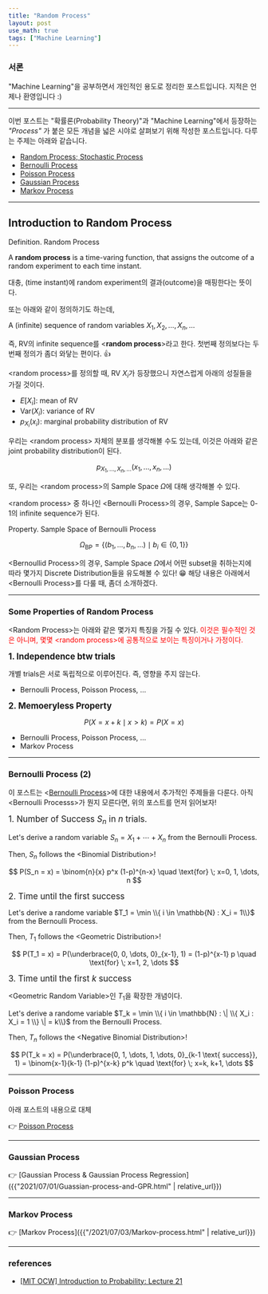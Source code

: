 ```yaml
---
title: "Random Process"
layout: post
use_math: true
tags: ["Machine Learning"]
---
```


### 서론

"Machine Learning"을 공부하면서 개인적인 용도로 정리한 포스트입니다. 지적은 언제나 환영입니다 :)

<hr/>

이번 포스트는 "확률론(Probability Theory)"과 "Machine Learning"에서 등장하는 *"Process"* 가 붙은 모든 개념을 넓은 시야로 살펴보기 위해 작성한 포스트입니다. 다루는 주제는 아래와 같습니다.

- [Random Process; Stochastic Process](#introduction-to-random-process)
- [Bernoulli Process](#bernoulli-process-2)
- [Poisson Process](#poisson-process)
- [Gaussian Process](#gaussian-process)
- [Markov Process](#markov-process)

<hr/>

## Introduction to Random Process

<div class="definition" markdown="1">

<span class="statement-title">Definition.</span> Random Process<br>

A **random process** is a time-varing function, that assigns the outcome of a random experiment to each time instant.

</div>

대충, (time instant)에 random experiment의 결과(outcome)을 매핑한다는 뜻이다.

또는 아래와 같이 정의하기도 하는데,

<div class="definition" markdown="1">

A (infinite) sequence of random variables $X_1, X_2, \dots, X_n, \dots$

</div>

즉, RV의 infinite sequence를 \<**random process**\>라고 한다. 첫번째 정의보다는 두번째 정의가 좀더 와닿는 편이다. 👍

\<random process\>를 정의할 때, RV $X_i$가 등장했으니 자연스럽게 아래의 성질들을 가질 것이다.

- $E[X_i]$: mean of RV
- $\text{Var}(X_i)$: variance of RV
- $p_{X_i} (x_i)$: marginal probability distribution of RV

우리는 \<random process\> 자체의 분포를 생각해볼 수도 있는데, 이것은 아래와 같은 joint probability distribution이 된다.

$$
p_{X_1, \dots, X_n, \dots} (x_1, \dots, x_n, \dots)
$$

또, 우리는 \<random process\>의 Sample Space $\Omega$에 대해 생각해볼 수 있다.

\<random process\> 중 하나인 \<Bernoulli Process\>의 경우, Sample Sapce는 0-1의 infinite sequence가 된다.

<div class="theorem" markdown="1">

<span class="statement-title">Property.</span> Sample Space of Bernoulli Process<br>

$$
\Omega_{\text{BP}} 
= \left\{ 
  (b_1, \dots, b_n, \dots ) \mid b_i \in \{ 0, 1 \}
  \right\}
$$

</div>

\<Bernoullid Process\>의 경우, Sample Space $\Omega$에서 어떤 subset을 취하는지에 따라 몇가지 Discrete Distribution들을 유도해볼 수 있다! 😁 해당 내용은 아래에서 \<Bernoulli Process\>를 다룰 때, 좀더 소개하겠다.

<hr/>

### Some Properties of Random Process

\<Random Process\>는 아래와 같은 몇가지 특징을 가질 수 있다. <span style="color: red">이것은 필수적인 것은 아니며, 몇몇 \<random process\>에 공통적으로 보이는 특징이거나 가정이다.</span>

<big>**1. Independence btw trials**</big>

개별 trials은 서로 독립적으로 이루어진다. 즉, 영향을 주지 않는다.

- Bernoulli Process, Poisson Process, ...

<big>**2. Memoeryless Property**</big>

$$
P(X = x + k \mid x > k) = P(X = x)
$$

- Bernoulli Process, Poisson Process, ...
- Markov Process

<hr/>

### Bernoulli Process (2)

이 포스트는 \<[Bernoulli Process](https://bluehorn07.github.io/mathematics/2021/03/25/poisson-distribution.html#bernoulli-process)\>에 대한 내용에서 추가적인 주제들을 다룬다. 아직 \<Bernoulli Processs\>가 뭔지 모른다면, 위의 포스트를 먼저 읽어보자!

<div class="theorem" markdown="1">

<big>1. Number of Success $S_n$ in $n$ trials.</big>

Let's derive a random variable $S_n = X_1 + \cdots + X_n$ from the Bernoulli Process.

Then, $S_n$ follows the \<Binomial Distribution\>!

$$
P(S_n = x) = \binom{n}{x} p^x (1-p)^{n-x} \quad \text{for} \; x=0, 1, \dots, n
$$

</div>

<div class="theorem" markdown="1">

<big>2. Time until the first success</big>

Let's derive a randome variable $T_1 = \min \\{ i \in \mathbb{N} : X_i = 1\\}$ from the Bernoulli Process.

Then, $T_1$ follows the \<Geometric Distribution\>!

$$
P(T_1 = x) = P(\underbrace{0, 0, \dots, 0}_{x-1}, 1) = (1-p)^{x-1} p \quad \text{for} \; x=1, 2, \dots
$$

</div>

<div class="theorem" markdown="1">

<big>3. Time until the first $k$ success</big>

\<Geometric Random Variable\>인 $T_1$을 확장한 개념이다. 

Let's derive a randome variable $T_k = \min \\{ i \in \mathbb{N} : \| \\{ X_i : X_i = 1 \\} \| = k\\}$ from the Bernoulli Process.

Then, $T_n$ follows the \<Negative Binomial Distribution\>!

$$
P(T_k = x) = P(\underbrace{0, 1, \dots, 1, \dots, 0}_{k-1 \text{ success}}, 1) = \binom{x-1}{k-1} (1-p)^{x-k} p^k \quad \text{for} \; x=k, k+1, \dots
$$

</div>

<hr/>

### Poisson Process

아래 포스트의 내용으로 대체

👉 [Poisson Process](https://bluehorn07.github.io/mathematics/2021/03/25/poisson-distribution.html#poisson-process)

<hr/>

### Gaussian Process

👉 [Gaussian Process & Gaussian Process Regression]({{"2021/07/01/Guassian-process-and-GPR.html" | relative_url}})

<hr/>

### Markov Process

👉 [Markov Process]({{"/2021/07/03/Markov-process.html" | relative_url}})

<hr/>

### references

- [[MIT OCW] Introduction to Probability: Lecture 21](https://ocw.mit.edu/resources/res-6-012-introduction-to-probability-spring-2018/part-iii-random-processes/MITRES_6_012S18_L21AS.pdf)



